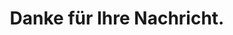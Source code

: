 ---
layout: simple_page
style_id: simple_page
title: Danke für Ihre Nachricht.
description: Danke für die Kontaktaufnahme. AdvoAdvice wird sich in kürze bei Ihnen melden.
intro_zeigen: true
intro_markdown: Wir werden uns so bald wie möglich mit Ihnen in Verbindung setzen.
intro_cta_text: Zurück zur Hauptseite
intro_cta_link: "/"
sitemap: false
permalink: '/danke/'
---